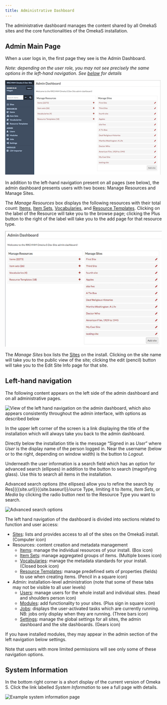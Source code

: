 ```yaml
---
title: Administrative Dashboard
---
```


The administrative dashboard manages the content shared by all OmekaS sites and the core functionalities of the OmekaS installation. 

Admin Main Page
---------------------
When a user logs in, the first page they see is the Admin Dashboard. 

*Note: depending on the user role, you may not see precisely the same options in the left-hand navigation. See [below](#left-hand-navigation) for details* 

![Admin dashboard full view](/files/admindashfullview.png)

In addition to the left-hand navigation present on all pages (see below), the admin dashboard presents users with two boxes: Manage Resources and Manage Sites.

The *Manage Resources* box displays the following resources with their total count: [Items](/content/items.md), [Item Sets]({{site.url}}{{site.baseurl}}/content/item-sets.md), [Vocabularies]({{site.url}}{{site.baseurl}}/content/vocabularies.md), and [Resource Templates]({{site.url}}{{site.baseurl}}/content/resource-template.md). Clicking on the label of the Resource will take you to the browse page; clicking the Plus button to the right of the label will take you to the add page for that resource type. 

![Close up of manage resources and manage sites boxes](/files/admindashmanage.png)

The *Manage Sites* box lists the [Sites]({{site.url}}{{site.baseurl}}/sites/sites.md) on the install. Clicking on the site name will take you to the public view of the site; clicking the edit (pencil) button will take you to the Edit Site Info page for that site. 


Left-hand navigation
---------------------

The following content appears on the left side of the admin dashboard and on all administrative pages. 

![View of the left hand navigation on the admin dashboard, which also appears consistently throughout the admin interface, with options as described below]({{site.url}}{{site.baseurl}}/files/leftnav.png)

In the upper left corner of the screen is a link displaying the title of the installation which will always take you back to the admin dashboard. 

Directly below the installation title is the message “Signed in as *User*” where *User* is the display name of the person logged in. Near the username (below or to the right, depending on window width) is the button to *Logout*. 

Underneath the user information is a search field which has an option for advanced search (ellipses) in addition to the button to search (magnifying glass). Use this to search all items in the installation. 

Advanced search options (the ellipses) allow you to refine the search by Res[({{site.url}}{{site.baseurl}}/ource Type, limiting it to *Items*, *Item Sets*, or *Media* by clicking the radio button next to the Resource Type you want to search. 

![Advanced search options]({{site.url}}{{site.baseurl}}/files/search.png)

The left hand navigation of the dashboard is divided into sections related to function and user access:

- [Sites]({{site.url}}{{site.baseurl}}/sites/sites.md): lists and provides access to all of the sites on the OmekaS install. (Computer icon)
- Resources: content creation and metadata management
    - [Items]({{site.url}}{{site.baseurl}}/content/items.md): manage the individual resources of your install. (Box icon)
    - [Item Sets]({{site.url}}{{site.baseurl}}/content/item-sets.md): manage aggregated groups of items. (Multiple boxes icon)
    - [Vocabularies]({{site.url}}{{site.baseurl}}/content/vocabularies.md): manage the metadata standards for your install. (Closed book icon)
    - [Resource Templates]({{site.url}}{{site.baseurl}}/content/resource-template.md): manage predefined sets of properties (fields) to use when creating items. (Pencil in a square icon)
- Admin: installation-level administration (note that some of these tabs may not be visible to all user levels)
    - [Users]({{site.url}}{{site.baseurl}}/users.md): manage users for the whole install and individual sites. (head and shoulders person icon)
    - [Modules]({{site.url}}{{site.baseurl}}/modules/modules.md): add functionality to your sites. (Plus sign in square icon)
    - [Jobs]({{site.url}}{{site.baseurl}}/jobs.md): displays the user-activated tasks which are currently running. NB: jobs only display when they are running. (Three bars icon)
    - [Settings]({{site.url}}{{site.baseurl}}/settings.md): manage the global settings for all sites, the admin dashboard and the site dashboards. (Gears icon)

If you have installed modules, they may appear in the admin section of the left navigation below settings.

Note that users with more limited permissions will see only some of these navigation options.

System Information
-------------------------------

In the bottom right corner is a short display of the current version of Omeka S. Click the link labelled *System Information* to see a full page with details.

![Example system information page]({{site.url}}{{site.baseurl}}/files/systeminfo.png)

